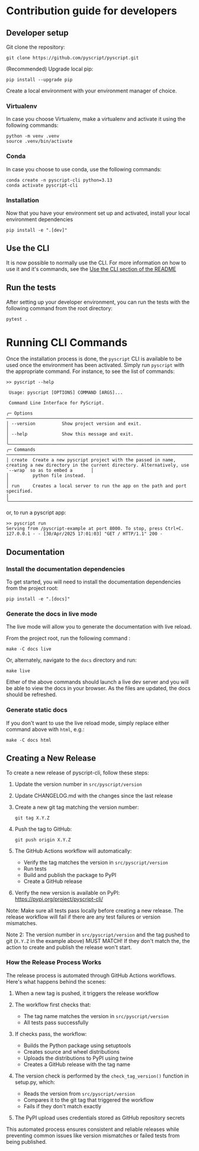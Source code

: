 # Contribution guide for developers

## Developer setup

Git clone the repository:

```shell
git clone https://github.com/pyscript/pyscript.git
```

(Recommended) Upgrade local pip:

```shell
pip install --upgrade pip
```

Create a local environment with your environment manager of choice.

### Virtualenv

In case you choose Virtualenv, make a virtualenv and activate it using the following commands:

```shell
python -m venv .venv
source .venv/bin/activate
```

### Conda

In case you choose to use conda, use the following commands:

```shell
conda create -n pyscript-cli python=3.13
conda activate pyscript-cli
```

### Installation

Now that you have your environment set up and activated, install your local environment dependencies

```shell
pip install -e ".[dev]"
```

## Use the CLI

It is now possible to normally use the CLI. For more information on how to use it and it's commands, see the [Use the CLI section of the README](README.md)

## Run the tests

After setting up your developer environment, you can run the tests with the following command from the root directory:

```shell
pytest .
```

# Running CLI Commands

Once the installation process is done, the `pyscript` CLI is available to be used once the environment has been
activated. Simply run `pyscript` with the appropriate command. For instance, to see the list of commands:

```shell
>> pyscript --help

 Usage: pyscript [OPTIONS] COMMAND [ARGS]...

 Command Line Interface for PyScript.

╭─ Options ────────────────────────────────────────────────────────────────────────────────────────────────────────────────────────────────────────────────────────────╮
│ --version          Show project version and exit.                                                                                                                    │
│ --help             Show this message and exit.                                                                                                                       │
╰──────────────────────────────────────────────────────────────────────────────────────────────────────────────────────────────────────────────────────────────────────╯
╭─ Commands ───────────────────────────────────────────────────────────────────────────────────────────────────────────────────────────────────────────────────────────╮
│ create  Create a new pyscript project with the passed in name, creating a new directory in the current directory. Alternatively, use `--wrap` so as to embed a       │
│         python file instead.                                                                                                                                         │
│ run     Creates a local server to run the app on the path and port specified.                                                                                        │
╰──────────────────────────────────────────────────────────────────────────────────────────────────────────────────────────────────────────────────────────────────────╯
```

or, to run a pyscript app:

```shell
>> pyscript run
Serving from /pyscript-example at port 8000. To stop, press Ctrl+C.
127.0.0.1 - - [30/Apr/2025 17:01:03] "GET / HTTP/1.1" 200 -
```

## Documentation

### Install the documentation dependencies

To get started, you will need to install the documentation dependencies from the project root:

```shell
pip install -e ".[docs]"
```

### Generate the docs in live mode

The live mode will allow you to generate the documentation with live reload.

From the project root, run the following command :

```shell
make -C docs live
```

Or, alternately, navigate to the `docs` directory and run:

```shell
make live
```

Either of the above commands should launch a live dev server and you will be able to view the
docs in your browser.
As the files are updated, the docs should be refreshed.

### Generate static docs

If you don't want to use the live reload mode, simply replace either command above with `html`,
e.g.:

```shell
make -C docs html
```


## Creating a New Release

To create a new release of pyscript-cli, follow these steps:

1. Update the version number in `src/pyscript/version`

2. Update CHANGELOG.md with the changes since the last release

3. Create a new git tag matching the version number:
   ```shell
   git tag X.Y.Z
   ```

4. Push the tag to GitHub:
   ```shell
   git push origin X.Y.Z
   ```

5. The GitHub Actions workflow will automatically:
   - Verify the tag matches the version in `src/pyscript/version`
   - Run tests
   - Build and publish the package to PyPI
   - Create a GitHub release

6. Verify the new version is available on PyPI: https://pypi.org/project/pyscript-cli/

Note: Make sure all tests pass locally before creating a new release. The release workflow will fail if there are any test failures or version mismatches.

Note 2: The version number in `src/pyscript/version` and the tag pushed to git (`X.Y.Z` in the example above) MUST MATCH! If they don't match the, the
action to create and publish the release won't start.


### How the Release Process Works

The release process is automated through GitHub Actions workflows. Here's what happens behind the scenes:

1. When a new tag is pushed, it triggers the release workflow
2. The workflow first checks that:
   - The tag name matches the version in `src/pyscript/version`
   - All tests pass successfully

3. If checks pass, the workflow:
   - Builds the Python package using setuptools
   - Creates source and wheel distributions
   - Uploads the distributions to PyPI using twine
   - Creates a GitHub release with the tag name

4. The version check is performed by the `check_tag_version()` function in setup.py, which:
   - Reads the version from `src/pyscript/version`
   - Compares it to the git tag that triggered the workflow
   - Fails if they don't match exactly

5. The PyPI upload uses credentials stored as GitHub repository secrets

This automated process ensures consistent and reliable releases while preventing common issues like version mismatches or failed tests from being published.
